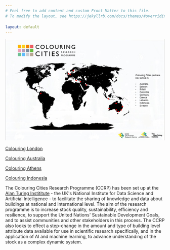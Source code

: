 ```yaml
---
# Feel free to add content and custom Front Matter to this file.
# To modify the layout, see https://jekyllrb.com/docs/themes/#overriding-theme-defaults

layout: default
---
```

![CCRP Global Map](images/CCmap.JPG)

[Colouring London](https://colouring.london)

[Colouring Australia](https://www.colouringaustralia.org)

[Colouring Athens](https://athens.colouringcities.org)

[Colouring Indonesia](https://indonesia.colouringcities.org)

The Colouring Cities Research Programme (CCRP) has been set up at the [Alan Turing Instititute](https://www.turing.ac.uk) - the UK's National Institute for Data Science and Artificial Intelligence - to facilitate the sharing of knowledge and data about buildings at national and international level. 
The aim of the research programme is to increase stock quality, sustainability, efficiency and resilience, to support the United Nations' Sustainable Development Goals, and to assist communities and other stakeholders in this process. 
The CCRP also looks to effect a step-change in the amount and type of building level attribute data available for use in scientific research specifically, and in the application of AI and machine learning, to advance understanding of the stock as a complex dynamic system.
